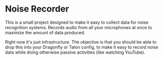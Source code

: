 # Noise Recorder

This is a small project designed to make it easy to collect data for noise recognition systems. Records audio from all your microphones at once to maximize the amount of data produced.

Right now it's just infrastructure. The objective is that you should be able to drop this into your Dragonfly or Talon config, to make it easy to record noise data while doing otherwise passive activities (like watching YouTube). 
